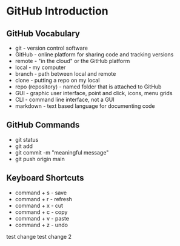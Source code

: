 # GitHub Introduction

## GitHub Vocabulary
- git - version control software 
- GitHub - online platform for sharing code and tracking versions
- remote - "in the cloud" or the GitHub platform
- local - my computer
- branch - path between local and remote
- clone - putting a repo on my local
- repo (repository) - named folder that is attached to GitHub
- GUI - graphic user interface, point and click, icons, menu grids
- CLI - command line interface, not a GUI
- markdown - text based language for documenting code

## GitHub Commands
- git status
- git add <file-name>
- git commit -m "meaningful message"
- git push origin main

## Keyboard Shortcuts
- command + s - save
- command + r - refresh
- command + x - cut
- command + c - copy
- command + v - paste
- command + z - undo

test change
test change 2